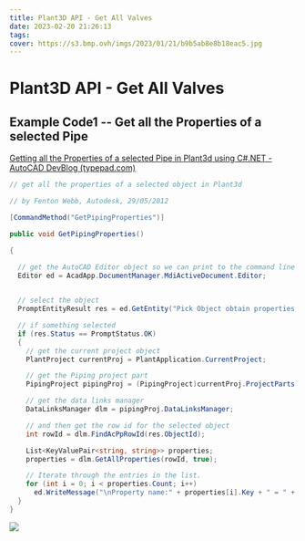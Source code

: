 ```yaml
---
title: Plant3D API - Get All Valves
date: 2023-02-20 21:26:13
tags:
cover: https://s3.bmp.ovh/imgs/2023/01/21/b9b5ab8e8b18eac5.jpg
---
```


 #  Plant3D API - Get All Valves

##  Example Code1 --  Get all the Properties of a selected Pipe

[Getting all the Properties of a selected Pipe in Plant3d using C#.NET - AutoCAD DevBlog (typepad.com)](https://adndevblog.typepad.com/autocad/2012/05/getting-all-the-properties-of-a-selected-pipe-in-plant3d-using-cnet.html)

```c#
// get all the properties of a selected object in Plant3d

// by Fenton Webb, Autodesk, 29/05/2012

[CommandMethod("GetPipingProperties")]

public void GetPipingProperties()

{

  // get the AutoCAD Editor object so we can print to the command line
  Editor ed = AcadApp.DocumentManager.MdiActiveDocument.Editor;
 

  // select the object
  PromptEntityResult res = ed.GetEntity("Pick Object obtain properties : ");

  // if something selected
  if (res.Status == PromptStatus.OK)
  {
    // get the current project object
    PlantProject currentProj = PlantApplication.CurrentProject;

    // get the Piping project part
    PipingProject pipingProj = (PipingProject)currentProj.ProjectParts["Piping"];

    // get the data links manager
    DataLinksManager dlm = pipingProj.DataLinksManager;

    // and then get the row id for the selected object
    int rowId = dlm.FindAcPpRowId(res.ObjectId);

    List<KeyValuePair<string, string>> properties;
    properties = dlm.GetAllProperties(rowId, true);

    // Iterate through the entries in the list.
    for (int i = 0; i < properties.Count; i++)
      ed.WriteMessage("\nProperty name:" + properties[i].Key + " = " + properties[i].Value);
  }
}
```

![](https://s3.bmp.ovh/imgs/2023/02/20/b506e8092dd1c0c3.png)